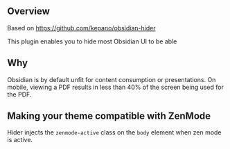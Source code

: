 ## Overview

Based on https://github.com/kepano/obsidian-hider

This plugin enables you to hide most Obsidian UI to be able 

## Why

Obsidian is by default unfit for content consumption or presentations. 
On mobile, viewing a PDF results in less than 40% of the screen being used for the PDF. 


## Making your theme compatible with ZenMode

Hider injects the `zenmode-active` class on the `body` element when zen mode is active.
